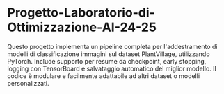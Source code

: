 # Progetto-Laboratorio-di-Ottimizzazione-AI-24-25

Questo progetto implementa un pipeline completa per l'addestramento di modelli di classificazione immagini sul dataset PlantVillage, utilizzando PyTorch. Include supporto per resume da checkpoint, early stopping, logging con TensorBoard e salvataggio automatico del miglior modello. Il codice è modulare e facilmente adattabile ad altri dataset o modelli personalizzati.

